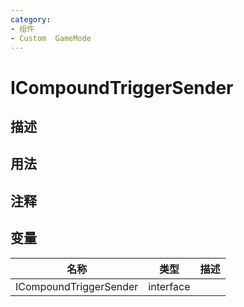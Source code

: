 ```yaml
---
category: 
- 组件
- Custom  GameMode
---
```

# ICompoundTriggerSender
## 描述

## 用法

## 注释

## 变量
| 名称 | 类型 | 描述 |
| ----------- | ----------- | ----------- |
| ICompoundTriggerSender | interface |  |  
